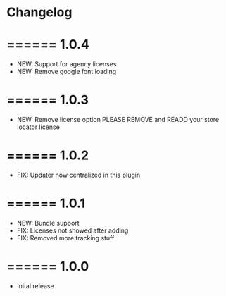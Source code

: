 # Changelog
======
1.0.4
======
- NEW:	Support for agency licenses
- NEW:	Remove google font loading

======
1.0.3
======
- NEW:	Remove license option
		PLEASE REMOVE and READD your store locator license

======
1.0.2
======
- FIX:	Updater now centralized in this plugin

======
1.0.1
======
- NEW:	Bundle support
- FIX:	Licenses not showed after adding
- FIX:	Removed more tracking stuff

======
1.0.0
======
- Inital release